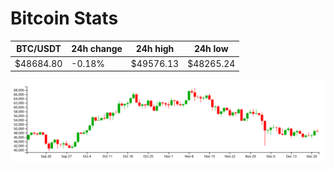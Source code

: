 # Bitcoin Stats

BTC/USDT|24h change|24h high|24h low|
|---|---|---|---|
|$48684.80|-0.18%|$49576.13|$48265.24|

<img src="./chart.svg">
